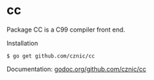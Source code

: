 # cc

Package CC is a C99 compiler front end.

Installation

    $ go get github.com/cznic/cc

Documentation: [godoc.org/github.com/cznic/cc](http://godoc.org/github.com/cznic/cc)

